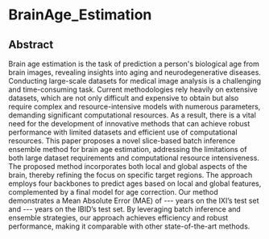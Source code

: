 # BrainAge_Estimation

## Abstract
Brain age estimation is the task of prediction a person's biological age from brain images, revealing insights into aging and neurodegenerative diseases. Conducting large-scale datasets for medical image analysis is a challenging and time-consuming task. Current methodologies rely heavily on extensive datasets, which are not only difficult and expensive to obtain but also require complex and resource-intensive models with numerous parameters, demanding significant computational resources. As a result, there is a vital need for the development of innovative methods that can achieve robust performance with limited datasets and efficient use of computational resources. This paper proposes a novel slice-based batch inference ensemble method for brain age estimation, addressing the limitations of both large dataset requirements and computational resource intensiveness. The proposed method incorporates both local and global aspects of the brain, thereby refining the focus on specific target regions. The approach employs four backbones to predict ages based on local and global features, complemented by a final model for age correction. Our method demonstrates a Mean Absolute Error (MAE) of --- years on the IXI’s test set and --- years on the IBID’s test set. By leveraging batch inference and ensemble strategies, our approach achieves efficiency and robust performance, making it comparable with other state-of-the-art methods.
